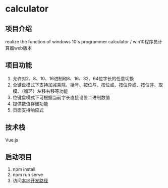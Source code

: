 # calculator

## 项目介绍

realize the function of windows 10's programmer calculator / win10程序员计算器web版本

## 项目功能

1. 允许对2、8、10、16进制和8、16、32、64位字长的任意切换
2. 全键盘模式下支持加减乘除、括号、按位与、按位或、按位异或、按位非、取模、（循环）左移右移等功能
3. 位键盘模式下可根据当前字长直接设置二进制数值
4. 提供数值存储功能
5. 页面支持响应式

## 技术栈

Vue.js

## 启动项目

1. npm install
2. npm run serve
3. 访问[本地开发路径](http://localhost:8080/)
